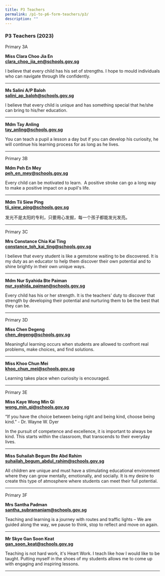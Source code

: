 ```yaml
---
title: P3 Teachers
permalink: /p1-to-p6-form-teachers/p3/
description: ""
---
```

### P3 Teachers (2023)

Primary 3A

**Miss Clara Choo Jia En** <br> 
[**clara_choo_jia_en@schools.gov.sg**](mailto:clara_choo_jia_en@schools.gov.sg)

I believe that every child has his set of strengths. I hope to mould individuals who can navigate through life confidently.

* * *

**Ms Salini A/P Baloh** <br>
[**salini_ap_baloh@schools.gov.sg**](mailto:salini_ap_baloh@schools.gov.sg)

I believe that every child is unique and has something special that he/she can bring to his/her education.

* * *

**Mdm Tay Anling** <br>
[**tay_anling@schools.gov.sg**](mailto:tay_anling@schools.gov.sg)

You can teach a pupil a lesson a day but if you can develop his curiosity, he will continue his learning process for as long as he lives.

* * *

Primary 3B

**Mdm Peh En Mey** <br>
[**peh_en_mey@schools.gov.sg**](mailto:peh_en_mey@schools.gov.sg)

Every child can be motivated to learn.&nbsp; A positive stroke can go a long way to make a positive impact on a pupil's life. 

* * *

**Mdm Tii Siew Ping** <br>
[**tii_siew_ping@schools.gov.sg**](mailto:tii_siew_ping@schools.gov.sg)

发光不是太阳的专利，只要用心发掘，每一个孩子都能发光发亮。

* * *

Primary 3C

**Mrs Constance Chia Kai Ting** <br>
[**constance_toh_kai_ting@schools.gov.sg**](mailto:constance_toh_kai_ting@schools.gov.sg)

I believe that every student is like a gemstone waiting to be discovered. It is my duty as an educator to help them discover their own potential and to shine brightly in their own unique ways.

* * *

**Mdm Nur Syahida Bte Paiman** <br>
[**nur_syahida_paiman@schools.gov.sg**](mailto:nur_syahida_paiman@schools.gov.sg)

Every child has his or her strength. It is the teachers' duty to discover that strength by developing their potential and nurturing them to be the best that they can be.

* * *

Primary 3D

**Miss Chen Degeng** <br>
[**chen_degeng@schools.gov.sg**](mailto:chen_degeng@schools.gov.sg)

Meaningful learning occurs when students are allowed to confront real problems, make choices, and find solutions.

* * *
 
**Miss Khoo Chun Mei** <br>
[**khoo_chun_mei@schools.gov.sg**](mailto:khoo_chun_mei@schools.gov.sg)

Learning takes place when curiosity is encouraged.

* * *

Primary 3E

**Miss Kaye Wong Min Qi** <br>
[**wong_min_qi@schools.gov.sg**](mailto:wong_min_qi@schools.gov.sg)

“If you have the choice between being right and being kind, choose being kind.” - Dr. Wayne W. Dyer 

In the pursuit of competence and excellence, it is important to always be kind. This starts within the classroom, that transcends to their everyday lives.

* * *

**Miss Suhailah Begum Bte Abd Rahim** <br>
[**suhailah_begum_abdul_rahim@schools.gov.sg**](mailto:suhailah_begum_abdul_rahim@schools.gov.sg)

All children are unique and must have a stimulating educational environment where they can grow mentally, emotionally, and socially. It is my desire to create this type of atmosphere where students can meet their full potential.

* * *

Primary 3F

**Mrs Santha Padman** <br>
[**santha_subramaniam@schools.gov.sg**](mailto:santha_subramaniam@schools.gov.sg)

Teaching and learning is a journey with routes and traffic lights – We are guided along the way, we pause to think, stop to reflect and move on again.

* * *

**Mr Skye Gan Soon Keat** <br>
[**gan_soon_keat@schools.gov.sg**](mailto:gan_soon_keat@schools.gov.sg)

Teaching is not hard work, it's Heart Work. I teach like how I would like to be taught. Putting myself in the shoes of my students allows me to come up with engaging and inspiring lessons.

* * *

